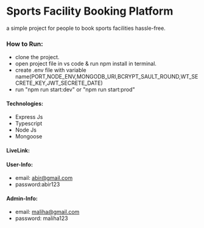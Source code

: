# Sports Facility Booking Platform

a simple project for people to book sports facilities hassle-free.


### How to Run:
* clone the project.
* open project file in vs code & run npm install in terminal.
* create .env file with variable name(PORT,NODE_ENV,MONGODB_URI,BCRYPT_SAULT_ROUND,WT_SECRETE_KEY,JWT_SECRETE_DATE)
* run "npm run start:dev" or "npm run start:prod"

#### Technologies:
* Express Js
* Typescript
* Node Js
* Mongoose

#### LiveLink: 

#### User-Info:
* email: abir@gmail.com
* password:abir123
#### Admin-Info:
* email: maliha@gmail.com
* password: maliha123
